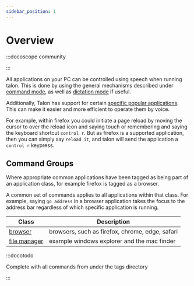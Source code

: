 ```yaml
---
sidebar_position: 1
---
```


# Overview

:::docoscope community

:::

All applications on your PC can be controlled using speech when running talon.
This is done by using the general mechanisms described under [command mode](/docs/Basic%20Usage/Command%20Mode/command_mode.md),
as well as [dictation mode](/docs/Basic%20Usage/dictation_mode.md) if useful.

Additionally, Talon has support for certain [specific popular applications](./application-list.md).
This can make it easier and more efficient to operate them by voice.

For example, within firefox you could initiate a page reload by moving the cursor to over the reload icon and saying touch
or remembering and saying the keyboard shortcut `control r`. But as firefox is a supported application, then
you can simply say `reload it`, and talon will send the application a `control r` keypress.

## Command Groups

Where appropriate common applications have been tagged as being part of an application class,
for example firefox is tagged as a browser.

A common set of commands applies to all applications within that class. For example,
saying `go address` in a browser application takes the focus to the address bar regardless of which specific application
is running.

| Class                                        | Description                                     |
| -------------------------------------------- | ----------------------------------------------- |
| [browser](./Command%20Groups%20GUI/browser.md)          | browsers, such as firefox, chrome, edge, safari |
| [file manager](./Command%20Groups%20GUI/file_manager.md) | example windows explorer and the mac finder     |

:::docotodo

Complete with all commands from under the tags directory

:::
